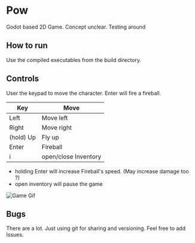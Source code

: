 # Pow
Godot based 2D Game. Concept unclear. Testing around

## How to run
Use the compiled executables from the build directory.

## Controls
User the keypad to move the character. Enter will fire a fireball.

| Key | Move|
|---|---|
| Left | Move left |
| Right | Move right |
| (hold) Up | Fly up |
| Enter | Fireball |
| i | open/close Inventory |

- holding Enter will increase Fireball's speed. (May increase damage too ?)
- open inventory will pause the game

![Game Gif](https://media.giphy.com/media/POIKBvUJwSxEBqPnze/giphy.gif)


## Bugs
There are a lot. Just using git for sharing and versioning. Feel free to add Issues.
